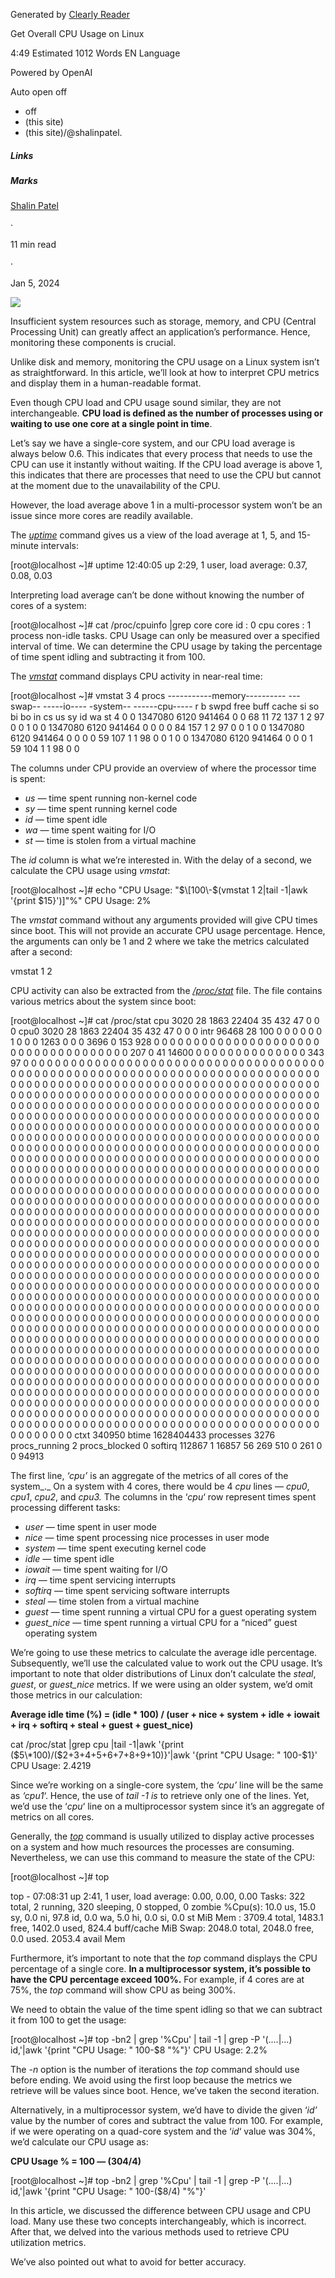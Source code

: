 Generated by [Clearly Reader](https://clearlyreader.com)

Get Overall CPU Usage on Linux

4:49 Estimated 1012 Words EN Language

Powered by OpenAI

Auto open off

*   off
*   (this site)
*   (this site)/@shalinpatel.

##### Links

##### Marks

[Shalin Patel](https://medium.com/@shalinpatel.?source=post_page-----785f2e4608bd--------------------------------)

·

11 min read

·

Jan 5, 2024

![](https://miro.medium.com/v2/resize:fit:700/1*RTZ08g-ZzE5s4b0B92VYiA.png)

Insufficient system resources such as storage, memory, and CPU (Central Processing Unit) can greatly affect an application’s performance. Hence, monitoring these components is crucial.

Unlike disk and memory, monitoring the CPU usage on a Linux system isn’t as straightforward. In this article, we’ll look at how to interpret CPU metrics and display them in a human-readable format.

Even though CPU load and CPU usage sound similar, they are not interchangeable. **CPU load is defined as the number of processes using or waiting to use one core at a single point in time**.

Let’s say we have a single-core system, and our CPU load average is always below 0.6. This indicates that every process that needs to use the CPU can use it instantly without waiting. If the CPU load average is above 1, this indicates that there are processes that need to use the CPU but cannot at the moment due to the unavailability of the CPU.

However, the load average above 1 in a multi-processor system won’t be an issue since more cores are readily available.

The [_uptime_](https://man7.org/linux/man-pages/man1/uptime.1.html) command gives us a view of the load average at 1, 5, and 15-minute intervals:

\[root@localhost ~\]\# uptime
 12:40:05 up  2:29,  1 user,  load average: 0.37, 0.08, 0.03

Interpreting load average can’t be done without knowing the number of cores of a system:

\[root@localhost ~\]# cat /proc/cpuinfo |grep core
core id		: 0
cpu cores	: 1
 process non\-idle tasks. CPU Usage can only be measured over a specified interval of time. We can determine the CPU usage by taking the percentage of time spent idling and subtracting it from 100.

The [_vmstat_](https://man7.org/linux/man-pages/man8/vmstat.8.html) command displays CPU activity in near-real time:

\[root@localhost ~\]\# vmstat 3 4
procs ---------\--memory---------- -\--swap-- ---\--io---- -system-- ----\--cpu-----
 r  b   swpd   free   buff  cache   si   so    bi    bo   in   cs us sy id wa st
 4  0      0 1347080   6120 941464    0    0    68    11   72  137  1  2 97  0  0
 1  0      0 1347080   6120 941464    0    0     0     0   84  157  1  2 97  0  0
 1  0      0 1347080   6120 941464    0    0     0     0   59  107  1  1 98  0  0
 1  0      0 1347080   6120 941464    0    0     0     1   59  104  1  1 98  0  0

The columns under CPU provide an overview of where the processor time is spent:

*   _us —_ time spent running non-kernel code
*   _sy —_ time spent running kernel code
*   _id —_ time spent idle
*   _wa —_ time spent waiting for I/O
*   _st —_ time is stolen from a virtual machine

The _id_ column is what we’re interested in. With the delay of a second, we calculate the CPU usage using _vmstat_:

\[root@localhost ~\]# echo "CPU Usage: "$\[100\-$(vmstat 1 2|tail -1|awk '{print $15}')\]"%"
CPU Usage: 2%

The _vmstat_ command without any arguments provided will give CPU times since boot. This will not provide an accurate CPU usage percentage. Hence, the arguments can only be 1 and 2 where we take the metrics calculated after a second:

vmstat 1 2

CPU activity can also be extracted from the [_/proc/stat_](https://man7.org/linux/man-pages/man5/proc.5.html) file. The file contains various metrics about the system since boot:

\[root@localhost ~\]\# cat /proc/stat 
cpu  3020 28 1863 22404 35 432 47 0 0 0
cpu0 3020 28 1863 22404 35 432 47 0 0 0
intr 96468 28 100 0 0 0 0 0 0 1 0 0 0 1263 0 0 0 3696 0 153 928 0 0 0 0 0 0 0 0 0 0 0 0 0 0 0 0 0 0 0 0 0 0 0 0 0 0 0 0 0 0 0 0 0 0 0 0 207 0 41 14600 0 0 0 0 0 0 0 0 0 0 0 0 0 0 343 97 0 0 0 0 0 0 0 0 0 0 0 0 0 0 0 0 0 0 0 0 0 0 0 0 0 0 0 0 0 0 0 0 0 0 0 0 0 0 0 0 0 0 0 0 0 0 0 0 0 0 0 0 0 0 0 0 0 0 0 0 0 0 0 0 0 0 0 0 0 0 0 0 0 0 0 0 0 0 0 0 0 0 0 0 0 0 0 0 0 0 0 0 0 0 0 0 0 0 0 0 0 0 0 0 0 0 0 0 0 0 0 0 0 0 0 0 0 0 0 0 0 0 0 0 0 0 0 0 0 0 0 0 0 0 0 0 0 0 0 0 0 0 0 0 0 0 0 0 0 0 0 0 0 0 0 0 0 0 0 0 0 0 0 0 0 0 0 0 0 0 0 0 0 0 0 0 0 0 0 0 0 0 0 0 0 0 0 0 0 0 0 0 0 0 0 0 0 0 0 0 0 0 0 0 0 0 0 0 0 0 0 0 0 0 0 0 0 0 0 0 0 0 0 0 0 0 0 0 0 0 0 0 0 0 0 0 0 0 0 0 0 0 0 0 0 0 0 0 0 0 0 0 0 0 0 0 0 0 0 0 0 0 0 0 0 0 0 0 0 0 0 0 0 0 0 0 0 0 0 0 0 0 0 0 0 0 0 0 0 0 0 0 0 0 0 0 0 0 0 0 0 0 0 0 0 0 0 0 0 0 0 0 0 0 0 0 0 0 0 0 0 0 0 0 0 0 0 0 0 0 0 0 0 0 0 0 0 0 0 0 0 0 0 0 0 0 0 0 0 0 0 0 0 0 0 0 0 0 0 0 0 0 0 0 0 0 0 0 0 0 0 0 0 0 0 0 0 0 0 0 0 0 0 0 0 0 0 0 0 0 0 0 0 0 0 0 0 0 0 0 0 0 0 0 0 0 0 0 0 0 0 0 0 0 0 0 0 0 0 0 0 0 0 0 0 0 0 0 0 0 0 0 0 0 0 0 0 0 0 0 0 0 0 0 0 0 0 0 0 0 0 0 0 0 0 0 0 0 0 0 0 0 0 0 0 0 0 0 0 0 0 0 0 0 0 0 0 0 0 0 0 0 0 0 0 0 0 0 0 0 0 0 0 0 0 0 0 0 0 0 0 0 0 0 0 0 0 0 0 0 0 0 0 0 0 0 0 0 0 0 0 0 0 0 0 0 0 0 0 0 0 0 0 0 0 0 0 0 0 0 0 0 0 0 0 0 0 0 0 0 0 0 0 0 0 0 0 0 0 0 0 0 0 0 0 0 0 0 0 0 0 0 0 0 0 0 0 0 0 0 0 0 0 0 0 0 0 0 0 0 0 0 0 0 0 0 0 0 0 0 0 0 0 0 0 0 0 0 0 0 0 0 0 0 0 0 0 0 0 0 0 0 0 0 0 0 0 0 0 0 0 0 0 0 0 0 0 0 0 0 0 0 0 0 0 0 0 0 0 0 0 0 0 0 0 0 0 0 0 0 0 0 0 0 0 0 0 0 0 0 0 0 0 0 0 0 0 0 0 0 0 0 0 0 0 0 0 0 0 0 0 0 0 0 0 0 0 0 0 0 0 0 0 0 0 0 0 0 0 0 0 0 0 0 0 0 0 0 0 0 0 0 0 0 0 0 0 0 0 0 0 0 0 0 0 0 0 0 0 0 0 0 0 0 0 0 0 0 0 0 0 0 0 0 0 0 0 0 0 0 0 0 0 0 0 0 0 0 0 0 0 0 0 0 0 0 0 0 0 0 0 0 0 0 0 0 0 0 0 0 0 0 0 0 0 0 0 0 0 0 0 0 0 0 0 0 0 0 0 0 0 0 0 0 0 0 0 0 0 0 0 0 0 0 0 0 0 0 0 0 0 0 0 0 0 0 0 0 0 0 0 0 0 0 0 0 0 0 0 0 0 0 0 0 0 0 0 0 0 0 0 0 0 0 0 0 0 0 0 0 0 0 0 0 0 0 0 0 0 0 0 0 0 0 0 0 0 0 0 0 0 0 0 0 0 0 0 0 0 0 0 0 0 0 0 0 0 0 0 0 0 0 0 0 0 0 0 0 0 0 0 0 0 0 0 0 0 0 0 0 0 0 0 0 0 0 0 0 0 0 0 0 0 0 0 0 0 0 0 0 0 0 0 0 0 0 0 0 0 0 0 0 0 0 0 0 0 0 0 0 0 0 0 0 0 0 0 0 0 0 0 0 0 0 0 0 0 0 0 0 0 0 0 0 0 0 0 0 0 0 0 0 0 0 0 0 0 0 0 0 0 0 0 0 0 0 0 0 0 0 0 0 0 0 0 0 0 0 0 0 0 0 0 0 0 0 0 0 0 0 0 0 0 0 0 0 0 0 0 0 0 0 0 0 0 0 0 0 0 0 0 0 0 0 0 0 0 0 0 0 0 0 0 0 0 0 0 0 0 0 0 0 0 0 0 0 0 0 0 0 0 0 0 0 0 0 0 0 0 0 0 0 0 0 0 0 0 0 0 0 0 0 0 0 0 0 0 0 0 0 0 0 0 0 0 0 0 0 0 0 0 0 0 0 0 0 0 0 0 0 0 0 0 0 0 0 0 0 0 0 0 0 0 0 0 0 0 0 0 0 0 0 0 0 0 0 0 0 0 0 0 0 0 0 0 0 0 0 0 0 0 0 0 0 0 0 0 0 0 0 0 0 0 0 0 0 0 0 0 0 0 0 0 0 0 0 0 0 0 0 0 0 0 0 0 0 0 0 0 0 0 0 0 0 0 0 0 0 0 0 0 0 0 0 0 0 0 0 0 0 0 0 0 0 0 0 0 0 0 0 0 0 0 0 0 0 0 0 0 0 0 0 0 0 0 0 0 0 0 0 0 0 0 0 0 0 0 0 0 0 0 0 0 0 0 0 0 0 0 0 0 0 0 0 0 0 0 0 0 0 0 0 0 0 0 0 0 0 0 0 0 0 0 0 0 0 0 0 0 0 0 0 0 0 0 0 0 0 0 0 0 0 0 0 0 0 0 0 0 0 0 0 0 0 0 0 0 0 0 0 0 0 0 0 0 0 0 0 0 0 0 0 0 0 0 0 0 0 0 0 0 0
ctxt 340950
btime 1628404433
processes 3276
procs\_running 2
procs\_blocked 0
softirq 112867 1 16857 56 269 510 0 261 0 0 94913

The first line, _‘cpu’_ is an aggregate of the metrics of all cores of the system_._ On a system with 4 cores, there would be 4 _cpu_ lines — _cpu0_, _cpu1_, _cpu2_, and _cpu3._ The columns in the ‘_cpu_‘ row represent times spent processing different tasks:

*   _user_ — time spent in user mode
*   _nice_ — time spent processing nice processes in user mode
*   _system_ — time spent executing kernel code
*   _idle_ — time spent idle
*   _iowait_ — time spent waiting for I/O
*   _irq_ — time spent servicing interrupts
*   _softirq_ — time spent servicing software interrupts
*   _steal_ — time stolen from a virtual machine
*   _guest_ — time spent running a virtual CPU for a guest operating system
*   _guest\_nice_ — time spent running a virtual CPU for a “niced” guest operating system

We’re going to use these metrics to calculate the average idle percentage. Subsequently, we’ll use the calculated value to work out the CPU usage. It’s important to note that older distributions of Linux don’t calculate the _steal_, _guest_, or _guest\_nice_ metrics. If we were using an older system, we’d omit those metrics in our calculation:

**Average idle time (%) = (idle \* 100) / (user + nice + system + idle + iowait + irq + softirq + steal + guest + guest\_nice)**

cat /proc/stat |grep cpu |tail \-1|awk '{print ($5\*100)/($2+$3+$4+$5+$6+$7+$8+$9+$10)}'|awk '{print "CPU Usage: " 100\-$1}'
CPU Usage: 2.4219

Since we’re working on a single-core system, the _‘cpu’_ line will be the same as _‘cpu1_‘. Hence, the use of _tail -1 is_ to retrieve only one of the lines. Yet, we’d use the ‘_cpu_‘ line on a multiprocessor system since it’s an aggregate of metrics on all cores.

Generally, the [_top_](https://man7.org/linux/man-pages/man1/top.1.html) command is usually utilized to display active processes on a system and how much resources the processes are consuming. Nevertheless, we can use this command to measure the state of the CPU:

\[root@localhost ~\]\# top

top \- 07:08:31 up  2:41,  1 user,  load average: 0.00, 0.00, 0.00
Tasks: 322 total,   2 running, 320 sleeping,   0 stopped,   0 zombie
%Cpu(s): 10.0 us, 15.0 sy,  0.0 ni, 97.8 id,  0.0 wa,  5.0 hi,  0.0 si,  0.0 st
MiB Mem :   3709.4 total,   1483.1 free,   1402.0 used,    824.4 buff/cache
MiB Swap:   2048.0 total,   2048.0 free,      0.0 used.   2053.4 avail Mem 

Furthermore, it’s important to note that the _top_ command displays the CPU percentage of a single core. **In a multiprocessor system, it’s possible to have the CPU percentage exceed 100%.** For example, if 4 cores are at 75%, the _top_ command will show CPU as being 300%.

We need to obtain the value of the time spent idling so that we can subtract it from 100 to get the usage:

\[root@localhost ~\]# top -bn2 | grep '%Cpu' | tail -1 | grep -P '(....|...) id,'|awk '{print "CPU Usage: " 100-$8 "%"}'
CPU Usage: 2.2%

The _\-n_ option is the number of iterations the _top_ command should use before ending. We avoid using the first loop because the metrics we retrieve will be values since boot. Hence, we’ve taken the second iteration.

Alternatively, in a multiprocessor system, we’d have to divide the given ‘_id’_ value by the number of cores and subtract the value from 100. For example, if we were operating on a quad-core system and the ‘_id_‘ value was 304%, we’d calculate our CPU usage as:

**CPU Usage % = 100 — (304/4)**

\[root@localhost ~\]# top -bn2 | grep '%Cpu' | tail -1 | grep -P '(....|...) id,'|awk '{print "CPU Usage: " 100-($8/4) "%"}'

In this article, we discussed the difference between CPU usage and CPU load. Many use these two concepts interchangeably, which is incorrect. After that, we delved into the various methods used to retrieve CPU utilization metrics.

We’ve also pointed out what to avoid for better accuracy.
